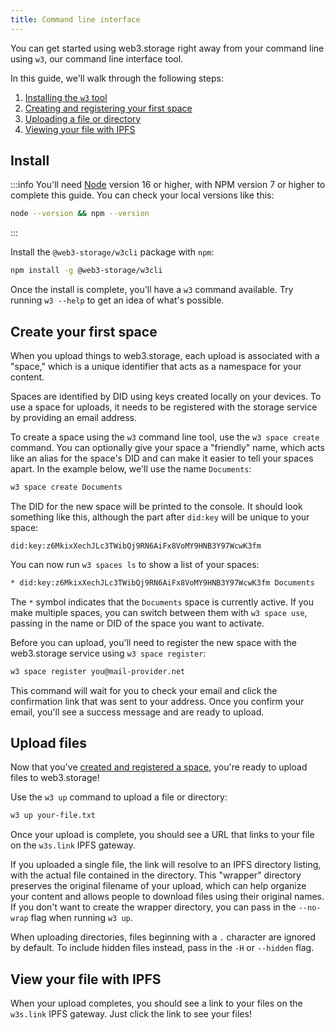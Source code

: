 ```yaml
---
title: Command line interface
---
```


You can get started using web3.storage right away from your command line using `w3`, our command line interface tool.

In this guide, we'll walk through the following steps:

1. [Installing the `w3` tool](#install)
2. [Creating and registering your first space](#create-your-first-space)
3. [Uploading a file or directory](#upload-files)
4. [Viewing your file with IPFS](#view-your-file-with-ipfs)

## Install

:::info
You'll need [Node](https://nodejs.com) version 16 or higher, with NPM version 7 or higher to complete this guide.
You can check your local versions like this:

```bash
node --version && npm --version
```
:::

Install the `@web3-storage/w3cli` package with `npm`:

```bash
npm install -g @web3-storage/w3cli
```

Once the install is complete, you'll have a `w3` command available. Try running `w3 --help` to get an idea of what's possible.

## Create your first space

When you upload things to web3.storage, each upload is associated with a <Term id="space">"space,"</Term> which is a unique identifier that acts as a namespace for your content.

Spaces are identified by <Term id="did">DID</Term> using keys created locally on your devices. To use a space for uploads, it needs to be registered with the storage service by providing an email address.

To create a space using the `w3` command line tool, use the `w3 space create` command. You can optionally give your space a "friendly" name, which acts like an alias for the space's DID and can make it easier to tell your spaces apart. In the example below, we'll use the name `Documents`:

```bash
w3 space create Documents
```

The DID for the new space will be printed to the console. It should look something like this, although the part after `did:key` will be unique to your space:

```
did:key:z6MkixXechJLc3TWibQj9RN6AiFx8VoMY9HNB3Y97WcwK3fm
```

You can now run `w3 spaces ls` to show a list of your spaces:

```bash
* did:key:z6MkixXechJLc3TWibQj9RN6AiFx8VoMY9HNB3Y97WcwK3fm Documents
```

The `*` symbol indicates that the `Documents` space is currently active. If you make multiple spaces, you can switch between them with `w3 space use`, passing in the name or DID of the space you want to activate.

Before you can upload, you'll need to register the new space with the web3.storage service using `w3 space register`:

```bash
w3 space register you@mail-provider.net
```

This command will wait for you to check your email and click the confirmation link that was sent to your address. Once you confirm your email, you'll see a success message and are ready to upload.

## Upload files

Now that you've [created and registered a space](#create-space), you're ready to upload files to web3.storage!

Use the `w3 up` command to upload a file or directory:

```bash
w3 up your-file.txt
```

Once your upload is complete, you should see a URL that links to your file on the `w3s.link` <Term id="gateway">IPFS gateway</Term>.

If you uploaded a single file, the link will resolve to an IPFS directory listing, with the actual file contained in the directory. This "wrapper" directory preserves the original filename of your upload, which can help organize your content and allows people to download files using their original names. If you don't want to create the wrapper directory, you can pass in the `--no-wrap` flag when running `w3 up`.

When uploading directories, files beginning with a `.` character are ignored by default. To include hidden files instead, pass in the `-H` or `--hidden` flag.

## View your file with IPFS

When your upload completes, you should see a link to your files on the `w3s.link` <Term id="gateway">IPFS gateway</Term>. Just click the link to see your files!

[concepts-did]: ../concepts/dids.md